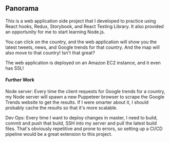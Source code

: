 ## Panorama

This is a web application side project that I developed to practice using React hooks, Redux, Storybook, and React Testing Library. It also provided an opportunity for me to start learning Node.js.

You can click on the country, and the web application will show you the latest tweets, news, and Google trends for that country. And the map will also move to that country! Isn't that great?

The web application is deployed on an Amazon EC2 instance, and it even has SSL!

#### Further Work

Node server:
Every time the client requests for Google trends for a country, my Node server will spawn a new Puppeteer browser to scrape the Google Trends website to get the results. If I were smarter about it, I should probably cache the results so that it's more scalable.

Dev Ops:
Every time I want to deploy changes in master, I need to build, commit and push that build, SSH into my server and pull the latest build files. That's obviously repetitive and prone to errors, so setting up a CI/CD pipeline would be a great extension to this project.
